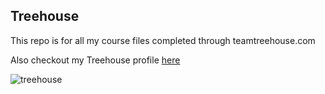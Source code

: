 ## Treehouse

This repo is for all my course files completed through teamtreehouse.com

Also checkout my Treehouse profile [here](https://teamtreehouse.com/harrywelchman2)

![treehouse](https://user-images.githubusercontent.com/44321512/108495111-48675f00-72a0-11eb-8a8e-26a77a2418ba.jpg)
